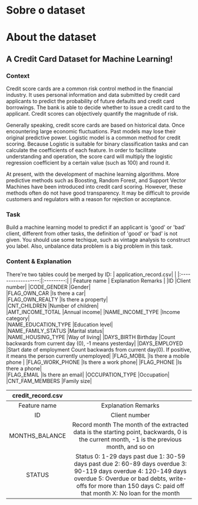 # Sobre o dataset 

# About the dataset

## A Credit Card Dataset for Machine Learning!

### Context
Credit score cards are a common risk control method in the financial industry. It uses personal information and data submitted by credit card applicants to predict the probability of future defaults and credit card borrowings. The bank is able to decide whether to issue a credit card to the applicant. Credit scores can objectively quantify the magnitude of risk.
 
Generally speaking, credit score cards are based on historical data. Once encountering large economic fluctuations. Past models may lose their original predictive power. Logistic model is a common method for credit scoring. Because Logistic is suitable for binary classification tasks and can calculate the coefficients of each feature. In order to facilitate understanding and operation, the score card will multiply the logistic regression coefficient by a certain value (such as 100) and round it.
 
At present, with the development of machine learning algorithms. More predictive methods such as Boosting, Random Forest, and Support Vector Machines have been introduced into credit card scoring. However, these methods often do not have good transparency. It may be difficult to provide customers and regulators with a reason for rejection or acceptance.

### Task
Build a machine learning model to predict if an applicant is 'good' or 'bad' client, different from other tasks, the definition of 'good' or 'bad' is not given. You should use some techique, such as vintage analysis to construct you label. Also, unbalance data problem is a big problem in this task.

### Content & Explanation
There're two tables could be merged by ID:
|       application_record.csv|           |
|:------------------:|:---------:|
| Feature name | Explanation	Remarks  |
|ID	|Client number|	
|CODE_GENDER	|Gender|	
|FLAG_OWN_CAR	|Is there a car|	
|FLAG_OWN_REALTY	|Is there a property|	
|CNT_CHILDREN	|Number of children|	
|AMT_INCOME_TOTAL	|Annual income|	
|NAME_INCOME_TYPE	|Income category|	
|NAME_EDUCATION_TYPE	|Education level|	
|NAME_FAMILY_STATUS	|Marital status|	
|NAME_HOUSING_TYPE	|Way of living|	
|DAYS_BIRTH	Birthday	|Count backwards from current day (0), -1 means yesterday|
|DAYS_EMPLOYED	|Start date of employment	Count backwards from current day(0). If positive, it means the person currently unemployed|
|FLAG_MOBIL	|Is there a mobile phone	|
|FLAG_WORK_PHONE	|Is there a work phone|	
|FLAG_PHONE	|Is there a phone|	
|FLAG_EMAIL	|Is there an email|	
|OCCUPATION_TYPE	|Occupation|	
|CNT_FAM_MEMBERS	|Family size|

|credit_record.csv|           |	
|:------------------:|:---------:|	
|Feature name	|Explanation	Remarks|
|ID	|Client number|	
|MONTHS_BALANCE|	Record month	The month of the extracted data is the starting point, backwards, 0 is the current month, -1 is the previous month, and so on|
|STATUS	|Status	0: 1-29 days past due 1: 30-59 days past due 2: 60-89 days overdue 3: 90-119 days overdue 4: 120-149 days overdue 5: Overdue or bad debts, write-offs for more than 150 days C: paid off that month X: No loan for the month|